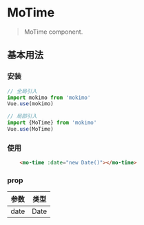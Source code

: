 # MoTime
> MoTime component.

## 基本用法
### 安装
```javascript
// 全局引入
import mokimo from 'mokimo'
Vue.use(mokimo)

// 局部引入
import {MoTime} from 'mokimo'
Vue.use(MoTime)
```
### 使用

```html
    <mo-time :date="new Date()"></mo-time>
```
### prop

| 参数        | 类型    |
| ----------- | ------- |
| date  | Date  |